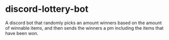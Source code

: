 # discord-lottery-bot
A discord bot that randomly picks an amount winners based on the amount of winnable items, and then sends the winners a pm including the items that have been won.
